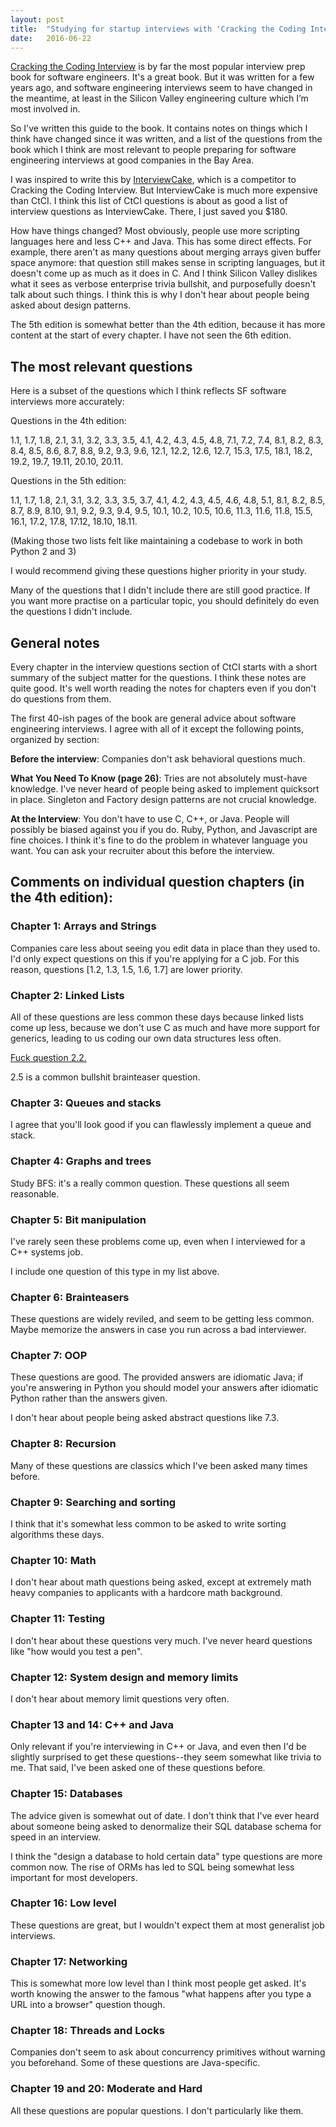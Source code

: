 ```yaml
---
layout: post
title:  "Studying for startup interviews with 'Cracking the Coding Interview'"
date:   2016-06-22
---
```


[Cracking the Coding Interview](https://www.amazon.com/Cracking-Coding-Interview-Programming-Questions/dp/098478280X) is by far the most popular interview prep book for software engineers. It's a great book. But it was written for a few years ago, and software engineering interviews seem to have changed in the meantime, at least in the Silicon Valley engineering culture which I’m most involved in.

So I've written this guide to the book. It contains notes on things which I think have changed since it was written, and a list of the questions from the book which I think are most relevant to people preparing for software engineering interviews at good companies in the Bay Area.

I was inspired to write this by [InterviewCake](https://www.interviewcake.com/), which is a competitor to Cracking the Coding Interview. But InterviewCake is much more expensive than CtCI. I think this list of CtCI questions is about as good a list of interview questions as InterviewCake. There, I just saved you $180.

How have things changed? Most obviously, people use more scripting languages here and less C++ and Java. This has some direct effects. For example, there aren't as many questions about merging arrays given buffer space anymore: that question still makes sense in scripting languages, but it doesn't come up as much as it does in C. And I think Silicon Valley dislikes what it sees as verbose enterprise trivia bullshit, and purposefully doesn't talk about such things. I think this is why I don't hear about people being asked about design patterns.

The 5th edition is somewhat better than the 4th edition, because it has more content at the start of every chapter. I have not seen the 6th edition.

## The most relevant questions

Here is a subset of the questions which I think reflects SF software interviews more accurately:

Questions in the 4th edition:

1.1, 1.7, 1.8, 2.1, 3.1, 3.2, 3.3, 3.5, 4.1, 4.2, 4.3, 4.5, 4.8, 7.1, 7.2, 7.4, 8.1, 8.2, 8.3, 8.4, 8.5, 8.6, 8.7, 8.8, 9.2, 9.3, 9.6, 12.1, 12.2, 12.6, 12.7, 15.3, 17.5, 18.1, 18.2, 19.2, 19.7, 19.11, 20.10, 20.11.

Questions in the 5th edition:

1.1, 1.7, 1.8, 2.1, 3.1, 3.2, 3.3, 3.5, 3.7, 4.1, 4.2, 4.3, 4.5, 4.6, 4.8, 5.1, 8.1, 8.2, 8.5, 8.7, 8.9, 8.10, 9.1, 9.2, 9.3, 9.4, 9.5, 10.1, 10.2, 10.5, 10.6, 11.3, 11.6, 11.8, 15.5, 16.1, 17.2, 17.8, 17.12, 18.10, 18.11.

(Making those two lists felt like maintaining a codebase to work in both Python 2 and 3)

I would recommend giving these questions higher priority in your study.

Many of the questions that I didn't include there are still good practice. If you want more practise on a particular topic, you should definitely do even the questions I didn't include.

## General notes

Every chapter in the interview questions section of CtCI starts with a short summary of the subject matter for the questions. I think these notes are quite good. It's well worth reading the notes for chapters even if you don't do questions from them.

The first 40-ish pages of the book are general advice about software engineering interviews. I agree with all of it except the following points, organized by section:

**Before the interview**: Companies don't ask behavioral questions much.

**What You Need To Know (page 26)**: Tries are not absolutely must-have knowledge. I've never heard of people being asked to implement quicksort in place. Singleton and Factory design patterns are not crucial knowledge.

**At the Interview**: You don't have to use C, C++, or Java. People will possibly be biased against you if you do. Ruby, Python, and Javascript are fine choices. I think it's fine to do the problem in whatever language you want. You can ask your recruiter about this before the interview.

## Comments on individual question chapters (in the 4th edition):

### Chapter 1: Arrays and Strings

Companies care less about seeing you edit data in place than they used to. I'd only expect questions on this if you're applying for a C job. For this reason, questions [1.2, 1.3, 1.5, 1.6, 1.7] are lower priority.

### Chapter 2: Linked Lists

All of these questions are less common these days because linked lists come up less, because we don't use C as much and have more support for generics, leading to us coding our own data structures less often.

[Fuck question 2.2.](http://bshlgrs.github.io/2016/04/22/dumbest-algorithm-problem.html)

2.5 is a common bullshit brainteaser question.

### Chapter 3: Queues and stacks

I agree that you'll look good if you can flawlessly implement a queue and stack.

### Chapter 4: Graphs and trees

Study BFS: it's a really common question. These questions all seem reasonable.

### Chapter 5: Bit manipulation

I've rarely seen these problems come up, even when I interviewed for a C++ systems job.

I include one question of this type in my list above.

### Chapter 6: Brainteasers

These questions are widely reviled, and seem to be getting less common. Maybe memorize the answers in case you run across a bad interviewer.

### Chapter 7: OOP

These questions are good. The provided answers are idiomatic Java; if you're answering in Python you should model your answers after idiomatic Python rather than the answers given.

I don't hear about people being asked abstract questions like 7.3.

### Chapter 8: Recursion

Many of these questions are classics which I've been asked many times before.

### Chapter 9: Searching and sorting

I think that it's somewhat less common to be asked to write sorting algorithms these days.

### Chapter 10: Math

I don't hear about math questions being asked, except at extremely math heavy companies to applicants with a hardcore math background.

### Chapter 11: Testing

I don't hear about these questions very much. I've never heard questions like "how would you test a pen".

### Chapter 12: System design and memory limits

I don't hear about memory limit questions very often.

### Chapter 13 and 14: C++ and Java

Only relevant if you're interviewing in C++ or Java, and even then I'd be slightly surprised to get these questions--they seem somewhat like trivia to me. That said, I've been asked one of these questions before.

### Chapter 15: Databases

The advice given is somewhat out of date. I don't think that I've ever heard about someone being asked to denormalize their SQL database schema for speed in an interview.

I think the "design a database to hold certain data" type questions are more common now. The rise of ORMs has led to SQL being somewhat less important for most developers.

### Chapter 16: Low level

These questions are great, but I wouldn't expect them at most generalist job interviews.

### Chapter 17: Networking

This is somewhat more low level than I think most people get asked. It's worth knowing the answer to the famous "what happens after you type a URL into a browser" question though.

### Chapter 18: Threads and Locks

Companies don't seem to ask about concurrency primitives without warning you beforehand. Some of these questions are Java-specific.

### Chapter 19 and 20: Moderate and Hard

All these questions are popular questions. I don't particularly like them.
